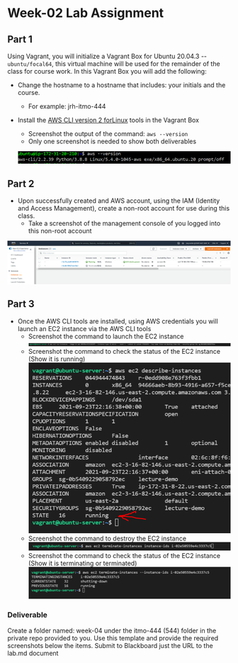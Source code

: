 # Week-02 Lab Assignment

## Part 1

Using Vagrant, you will initialize a Vagrant Box for Ubuntu 20.04.3 --
`ubuntu/focal64`, this virtual machine will be used for the remainder
of the class for course work. In this Vagrant Box you will add the
following:

* Change the hostname to a hostname that includes: your initials and the course.
  * For example: jrh-itmo-444
* Install the [AWS CLI version 2 forLinux](https://docs.aws.amazon.com/cli/latest/userguide/install-cliv2-linux.html "AWS CLI v2 for Linux") tools in the Vagrant Box
  * Screenshot the output of the command: `aws --version`
  * Only one screenshot is needed to show both deliverables

  ![awsversion](images/aws_version.PNG "awsversion")

## Part 2

* Upon successfully created and AWS account, using the IAM (Identity and Access Management), create a non-root account for use during this class.
  * Take a screenshot of the management console of you logged into this non-root account

![jmgworker](images/jmg_worker.PNG "jmgworker")

## Part 3

* Once the AWS CLI tools are installed, using AWS credentials you will launch an EC2 instance via the AWS CLI tools
  * Screenshot the command to launch the EC2 instance
  ![launchinstance](images/launch_instance.PNG "launchinstance")
  * Screenshot the command to check the status of the EC2 instance (Show it is running)
  ![instancerunning](images/instance_running.PNG "instancerunning")
  * Screenshot the command to destroy the EC2 instance
  ![terminatecmd](images/terminate_command.PNG "terminatecmd")
  * Screenshot the command to check the status of the EC2 instance (Show it is terminating or terminated)
  ![terminated](images/terminated.PNG "terminated")

### Deliverable

Create a folder named: week-04 under the itmo-444 (544) folder in the private repo provided to you. Use this template and provide the required screenshots below the items. Submit to Blackboard just the URL to the lab.md document
